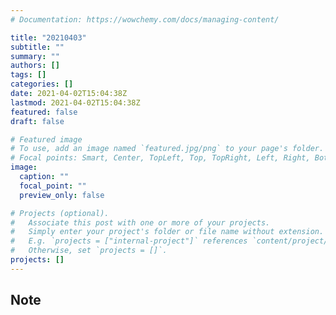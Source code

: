 ```yaml
---
# Documentation: https://wowchemy.com/docs/managing-content/

title: "20210403"
subtitle: ""
summary: ""
authors: []
tags: []
categories: []
date: 2021-04-02T15:04:38Z
lastmod: 2021-04-02T15:04:38Z
featured: false
draft: false

# Featured image
# To use, add an image named `featured.jpg/png` to your page's folder.
# Focal points: Smart, Center, TopLeft, Top, TopRight, Left, Right, BottomLeft, Bottom, BottomRight.
image:
  caption: ""
  focal_point: ""
  preview_only: false

# Projects (optional).
#   Associate this post with one or more of your projects.
#   Simply enter your project's folder or file name without extension.
#   E.g. `projects = ["internal-project"]` references `content/project/deep-learning/index.md`.
#   Otherwise, set `projects = []`.
projects: []
---
```


## Note

